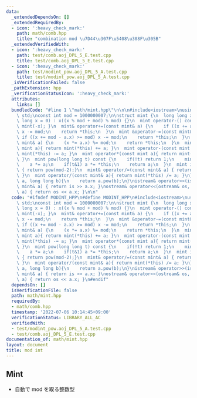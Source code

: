 ```yaml
---
data:
  _extendedDependsOn: []
  _extendedRequiredBy:
  - icon: ':heavy_check_mark:'
    path: math/comb.hpp
    title: "combination mod \u7D44\u307F\u5408\u308F\u305B"
  _extendedVerifiedWith:
  - icon: ':heavy_check_mark:'
    path: test/comb.aoj_DPL_5_E.test.cpp
    title: test/comb.aoj_DPL_5_E.test.cpp
  - icon: ':heavy_check_mark:'
    path: test/modint_pow.aoj_DPL_5_A.test.cpp
    title: test/modint_pow.aoj_DPL_5_A.test.cpp
  _isVerificationFailed: false
  _pathExtension: hpp
  _verificationStatusIcon: ':heavy_check_mark:'
  attributes:
    links: []
  bundledCode: "#line 1 \"math/mint.hpp\"\n\n\n#include<iostream>\nusing namespace\
    \ std;\nconst int mod = 1000000007;\n\nstruct mint {\n  long long x;\n  mint(long\
    \ long x = 0) : x((x % mod + mod) % mod) {}\n  mint operator-() const { return\
    \ mint(-x); }\n  mint& operator+=(const mint& a) {\n    if ((x += a.x) >= mod)\
    \ x -= mod;\n    return *this;\n  }\n  mint &operator-=(const mint& a) {\n   \
    \ if ((x += mod - a.x) >= mod) x -= mod;\n    return *this;\n  }\n  mint &operator*=(const\
    \ mint& a) {\n    (x *= a.x) %= mod;\n    return *this;\n  }\n  mint operator+(const\
    \ mint a){ return mint(*this) += a; }\n  mint operator-(const mint a){ return\
    \ mint(*this) -= a; }\n  mint operator*(const mint a){ return mint(*this) *= a;\
    \ }\n  mint pow(long long t) const {\n    if(!t) return 1;\n    mint a = pow(t>>1);\n\
    \    a *= a;\n    if(t&1) a *= *this;\n    return a;\n  }\n  mint inv() const\
    \ { return pow(mod-2);}\n  mint& operator/=(const mint& a) { return *this *= a.inv();\
    \ }\n  mint operator/(const mint& a){ return mint(*this) /= a; }\n};\nmint pow(mint\
    \ a, long long b){\n    return a.pow(b);\n}\nistream& operator>>(istream& is,\
    \ mint& a) { return is >> a.x; }\nostream& operator<<(ostream& os, const mint&\
    \ a) { return os << a.x; }\n\n"
  code: "#ifndef MODINT_HPP\n#define MODINT_HPP\n#include<iostream>\nusing namespace\
    \ std;\nconst int mod = 1000000007;\n\nstruct mint {\n  long long x;\n  mint(long\
    \ long x = 0) : x((x % mod + mod) % mod) {}\n  mint operator-() const { return\
    \ mint(-x); }\n  mint& operator+=(const mint& a) {\n    if ((x += a.x) >= mod)\
    \ x -= mod;\n    return *this;\n  }\n  mint &operator-=(const mint& a) {\n   \
    \ if ((x += mod - a.x) >= mod) x -= mod;\n    return *this;\n  }\n  mint &operator*=(const\
    \ mint& a) {\n    (x *= a.x) %= mod;\n    return *this;\n  }\n  mint operator+(const\
    \ mint a){ return mint(*this) += a; }\n  mint operator-(const mint a){ return\
    \ mint(*this) -= a; }\n  mint operator*(const mint a){ return mint(*this) *= a;\
    \ }\n  mint pow(long long t) const {\n    if(!t) return 1;\n    mint a = pow(t>>1);\n\
    \    a *= a;\n    if(t&1) a *= *this;\n    return a;\n  }\n  mint inv() const\
    \ { return pow(mod-2);}\n  mint& operator/=(const mint& a) { return *this *= a.inv();\
    \ }\n  mint operator/(const mint& a){ return mint(*this) /= a; }\n};\nmint pow(mint\
    \ a, long long b){\n    return a.pow(b);\n}\nistream& operator>>(istream& is,\
    \ mint& a) { return is >> a.x; }\nostream& operator<<(ostream& os, const mint&\
    \ a) { return os << a.x; }\n#endif"
  dependsOn: []
  isVerificationFile: false
  path: math/mint.hpp
  requiredBy:
  - math/comb.hpp
  timestamp: '2022-07-06 10:14:45+09:00'
  verificationStatus: LIBRARY_ALL_AC
  verifiedWith:
  - test/modint_pow.aoj_DPL_5_A.test.cpp
  - test/comb.aoj_DPL_5_E.test.cpp
documentation_of: math/mint.hpp
layout: document
title: mod int
---
```


## Mint

- 自動で mod を取る整数型
